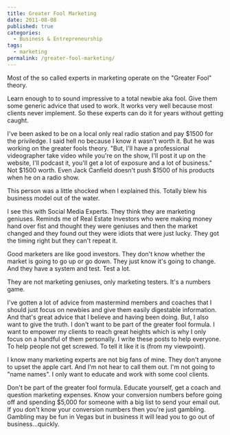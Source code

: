 ```yaml
---
title: Greater Fool Marketing
date: 2011-08-08
published: true
categories:
  - Business & Entrepreneurship
tags:
  - marketing
permalink: /greater-fool-marketing/
---
```

Most of the so called experts in marketing operate on the "Greater Fool" theory.

Learn enough to to sound impressive to a total newbie aka fool. Give them some generic advice that used to work. It works very well because most clients never implement. So these experts can do it for years without getting caught.

I've been asked to be on a local only real radio station and pay $1500 for the priviledge. I said hell no because I know it wasn't worth it. But he was working on the greater fools theory. "But, I'll have a professional videographer take video while you're on the show, I'll post it up on the website, I'll podcast it, you'll get a lot of exposure and a lot of business." Not $1500 worth. Even Jack Canfield doesn't push $1500 of his products when he on a radio show.

This person was a little shocked when I explained this. Totally blew his business model out of the water.

I see this with Social Media Experts. They think they are marketing geniuses. Reminds me of Real Estate Investors who were making money hand over fist and thought they were geniuses and then the market changed and they found out they were idiots that were just lucky. They got the timing right but they can't repeat it.

Good marketers are like good investors. They don't know whether the market is going to go up or go down. They just know it's going to change. And they have a system and test. Test a lot.

They are not marketing geniuses, only marketing testers. It's a numbers game.

I've gotten a lot of advice from mastermind members and coaches that I should just focus on newbies and give them easily digestable information. And that's great advice that I believe and having been doing. But, I also want to give the truth. I don't want to be part of the greater fool formula. I want to empower my clients to reach great heights which is why I only focus on a handful of them personally. I write these posts to help everyone. To help people not get screwed. To tell it like it is (from my viewpoint).

I know many marketing experts are not big fans of mine. They don't anyone to upset the apple cart. And I'm not hear to call them out. I'm not going to "name names". I only want to educate and work with some cool clients.

Don't be part of the greater fool formula. Educate yourself, get a coach and question marketing expenses. Know your conversion numbers before going off and spending $5,000 for someone with a big list to send your email out. If you don't know your conversion numbers then you're just gambling. Gambling may be fun in Vegas but in business it will lead you to go out of business...quickly.
